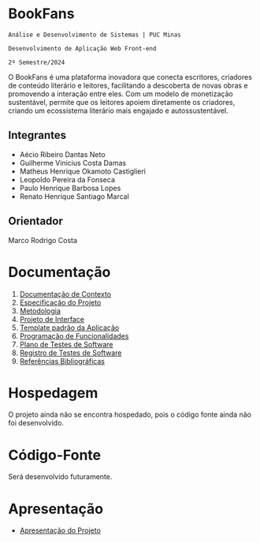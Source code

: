 # BookFans

`Análise e Desenvolvimento de Sistemas | PUC Minas`

`Desenvolvimento de Aplicação Web Front-end`

`2º Semestre/2024`

O BookFans é uma plataforma inovadora que conecta escritores, criadores de conteúdo literário e leitores, facilitando a descoberta de novas obras e promovendo a interação entre eles. Com um modelo de monetização sustentável, permite que os leitores apoiem diretamente os criadores, criando um ecossistema literário mais engajado e autossustentável.

## Integrantes

* Aécio Ribeiro Dantas Neto
* Guilherme Vinicius Costa Damas
* Matheus Henrique Okamoto Castiglieri
* Leopoldo Pereira da Fonseca
* Paulo Henrique Barbosa Lopes
* Renato Henrique Santiago Marcal

## Orientador

Marco Rodrigo Costa

# Documentação

<ol>
<li><a href="documentos/01-Documentação de Contexto.md"> Documentação de Contexto</a></li>
<li><a href="documentos/02-Especificação do Projeto.md"> Especificação do Projeto</a></li>
<li><a href="documentos/03-Metodologia.md"> Metodologia</a></li>
<li><a href="documentos/04-Projeto de Interface.md"> Projeto de Interface</a></li>
<li><a href="documentos/05-Template padrão da Aplicação.md"> Template padrão da Aplicação</a></li>
<li><a href="documentos/06-Programação de Funcionalidades.md"> Programação de Funcionalidades</a></li>
<li><a href="documentos/07-Plano de Testes de Software.md"> Plano de Testes de Software</a></li>
<li><a href="documentos/08-Registro de Testes de Software.md"> Registro de Testes de Software</a></li>
<li><a href="documentos/09-Referências.md"> Referências Bibliográficas</a></li>
</ol>

# Hospedagem

O projeto ainda não se encontra hospedado, pois o código fonte ainda não foi desenvolvido. 

# Código-Fonte

Será desenvolvido futuramente.

# Apresentação

* <a href="apresentacao/README.md">Apresentação do Projeto</a>
